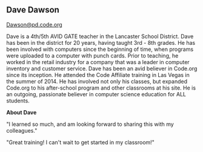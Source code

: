 ## Dave Dawson
[Dawson@pd.code.org](mailto:dason@pd.code.org)

Dave is a 4th/5th AVID GATE teacher in the Lancaster School District. Dave has been in the district for 20 years, having taught 3rd - 8th grades. He has been involved with computers since the beginning of time, when programs were uploaded to a computer with punch cards. Prior to teaching, he worked in the retail industry for a company that was a leader in computer inventory and customer service. Dave has been an avid believer in Code.org since its inception. He attended the Code Affiliate training in Las Vegas in the summer of 2014. He has involved not only his classes, but expanded Code.org to his after-school program and other classrooms at his site. He is an outgoing, passionate believer in computer science education for ALL students.

**About Dave**

"I learned so much, and am looking forward to sharing this with my colleagues."

"Great training! I can't wait to get started in my classroom!"